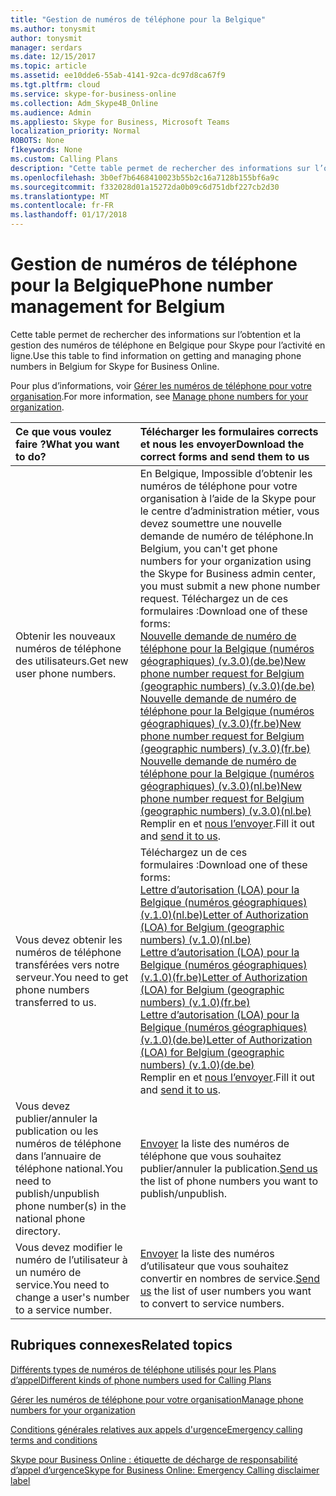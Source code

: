 ```yaml
---
title: "Gestion de numéros de téléphone pour la Belgique"
ms.author: tonysmit
author: tonysmit
manager: serdars
ms.date: 12/15/2017
ms.topic: article
ms.assetid: ee10dde6-55ab-4141-92ca-dc97d8ca67f9
ms.tgt.pltfrm: cloud
ms.service: skype-for-business-online
ms.collection: Adm_Skype4B_Online
ms.audience: Admin
ms.appliesto: Skype for Business, Microsoft Teams
localization_priority: Normal
ROBOTS: None
f1keywords: None
ms.custom: Calling Plans
description: "Cette table permet de rechercher des informations sur l’obtention et la gestion des numéros de téléphone en Belgique pour Skype pour l’activité en ligne."
ms.openlocfilehash: 3b0ef7b6468410023b55b2c16a7128b155bf6a9c
ms.sourcegitcommit: f332028d01a15272da0b09c6d751dbf227cb2d30
ms.translationtype: MT
ms.contentlocale: fr-FR
ms.lasthandoff: 01/17/2018
---
```

# <a name="phone-number-management-for-belgium"></a><span data-ttu-id="9b8e6-103">Gestion de numéros de téléphone pour la Belgique</span><span class="sxs-lookup"><span data-stu-id="9b8e6-103">Phone number management for Belgium</span></span>

<span data-ttu-id="9b8e6-104">Cette table permet de rechercher des informations sur l’obtention et la gestion des numéros de téléphone en Belgique pour Skype pour l’activité en ligne.</span><span class="sxs-lookup"><span data-stu-id="9b8e6-104">Use this table to find information on getting and managing phone numbers in Belgium for Skype for Business Online.</span></span> 
  
<span data-ttu-id="9b8e6-105">Pour plus d’informations, voir [Gérer les numéros de téléphone pour votre organisation](manage-phone-numbers-for-your-organization.md).</span><span class="sxs-lookup"><span data-stu-id="9b8e6-105">For more information, see [Manage phone numbers for your organization](manage-phone-numbers-for-your-organization.md).</span></span>
  
|<span data-ttu-id="9b8e6-106">**Ce que vous voulez faire ?**</span><span class="sxs-lookup"><span data-stu-id="9b8e6-106">**What you want to do?**</span></span>|<span data-ttu-id="9b8e6-107">**Télécharger les formulaires corrects et nous les envoyer**</span><span class="sxs-lookup"><span data-stu-id="9b8e6-107">**Download the correct forms and send them to us**</span></span>|
|:-----|:-----|
|<span data-ttu-id="9b8e6-108">Obtenir les nouveaux numéros de téléphone des utilisateurs.</span><span class="sxs-lookup"><span data-stu-id="9b8e6-108">Get new user phone numbers.</span></span>  <br/> |<span data-ttu-id="9b8e6-109">En Belgique, Impossible d’obtenir les numéros de téléphone pour votre organisation à l’aide de la Skype pour le centre d’administration métier, vous devez soumettre une nouvelle demande de numéro de téléphone.</span><span class="sxs-lookup"><span data-stu-id="9b8e6-109">In Belgium, you can't get phone numbers for your organization using the Skype for Business admin center, you must submit a new phone number request.</span></span> <span data-ttu-id="9b8e6-110">Téléchargez un de ces formulaires :</span><span class="sxs-lookup"><span data-stu-id="9b8e6-110">Download one of these forms:</span></span> <br/> <span data-ttu-id="9b8e6-111">[Nouvelle demande de numéro de téléphone pour la Belgique (numéros géographiques) (v.3.0)(de.be)](../../downloads/new-number-request-forms/new-phone-number-request-for-belgium-(geographic-numbers)-(v.3.0)-(de.be).pdf)</span><span class="sxs-lookup"><span data-stu-id="9b8e6-111">[New phone number request for Belgium (geographic numbers) (v.3.0)(de.be)](../../downloads/new-number-request-forms/new-phone-number-request-for-belgium-(geographic-numbers)-(v.3.0)-(de.be).pdf)</span></span> <br/> <span data-ttu-id="9b8e6-112">[Nouvelle demande de numéro de téléphone pour la Belgique (numéros géographiques) (v.3.0)(fr.be)](../../downloads/new-number-request-forms/new-phone-number-request-for-belgium-(geographic-numbers)-(v.3.0)-(fr.be).pdf)</span><span class="sxs-lookup"><span data-stu-id="9b8e6-112">[New phone number request for Belgium (geographic numbers) (v.3.0)(fr.be)](../../downloads/new-number-request-forms/new-phone-number-request-for-belgium-(geographic-numbers)-(v.3.0)-(fr.be).pdf)</span></span> <br/> <span data-ttu-id="9b8e6-113">[Nouvelle demande de numéro de téléphone pour la Belgique (numéros géographiques) (v.3.0)(nl.be)](../../downloads/new-number-request-forms/new-phone-number-request-for-belgium-(geographic-numbers)-(v.3.0)-(nl.be).pdf)</span><span class="sxs-lookup"><span data-stu-id="9b8e6-113">[New phone number request for Belgium (geographic numbers) (v.3.0)(nl.be)](../../downloads/new-number-request-forms/new-phone-number-request-for-belgium-(geographic-numbers)-(v.3.0)-(nl.be).pdf)</span></span> <br/>  <span data-ttu-id="9b8e6-114">Remplir en et [nous l’envoyer](mailto:ptneu@microsoft.com).</span><span class="sxs-lookup"><span data-stu-id="9b8e6-114">Fill it out and [send it to us](mailto:ptneu@microsoft.com).</span></span>  <br/> |
|<span data-ttu-id="9b8e6-115">Vous devez obtenir les numéros de téléphone transférées vers notre serveur.</span><span class="sxs-lookup"><span data-stu-id="9b8e6-115">You need to get phone numbers transferred to us.</span></span>  <br/> | <span data-ttu-id="9b8e6-116">Téléchargez un de ces formulaires :</span><span class="sxs-lookup"><span data-stu-id="9b8e6-116">Download one of these forms:</span></span> <br/> <span data-ttu-id="9b8e6-117">[Lettre d’autorisation (LOA) pour la Belgique (numéros géographiques) (v.1.0)(nl.be)](../../downloads/LOA-forms/letter-of-authorization-(loa)-for-belgium-(geographic-numbers)-(v.1.0)-(nl.be).pdf)</span><span class="sxs-lookup"><span data-stu-id="9b8e6-117">[Letter of Authorization (LOA) for Belgium (geographic numbers) (v.1.0)(nl.be)](../../downloads/LOA-forms/letter-of-authorization-(loa)-for-belgium-(geographic-numbers)-(v.1.0)-(nl.be).pdf)</span></span> <br/> <span data-ttu-id="9b8e6-118">[Lettre d’autorisation (LOA) pour la Belgique (numéros géographiques) (v.1.0)(fr.be)](../../downloads/LOA-forms/letter-of-authorization-(loa)-for-belgium-(geographic-numbers)-(v.1.0)-(fr.be).pdf)</span><span class="sxs-lookup"><span data-stu-id="9b8e6-118">[Letter of Authorization (LOA) for Belgium (geographic numbers) (v.1.0)(fr.be)](../../downloads/LOA-forms/letter-of-authorization-(loa)-for-belgium-(geographic-numbers)-(v.1.0)-(fr.be).pdf)</span></span> <br/> <span data-ttu-id="9b8e6-119">[Lettre d’autorisation (LOA) pour la Belgique (numéros géographiques) (v.1.0)(de.be)](../../downloads/LOA-forms/letter-of-authorization-(loa)-for-belgium-(geographic-numbers)-(v.1.0)-(de.be).pdf)</span><span class="sxs-lookup"><span data-stu-id="9b8e6-119">[Letter of Authorization (LOA) for Belgium (geographic numbers) (v.1.0)(de.be)](../../downloads/LOA-forms/letter-of-authorization-(loa)-for-belgium-(geographic-numbers)-(v.1.0)-(de.be).pdf)</span></span> <br/>  <span data-ttu-id="9b8e6-120">Remplir en et [nous l’envoyer](mailto:ptneu@microsoft.com).</span><span class="sxs-lookup"><span data-stu-id="9b8e6-120">Fill it out and [send it to us](mailto:ptneu@microsoft.com).</span></span> <br/> |
|<span data-ttu-id="9b8e6-121">Vous devez publier/annuler la publication ou les numéros de téléphone dans l’annuaire de téléphone national.</span><span class="sxs-lookup"><span data-stu-id="9b8e6-121">You need to publish/unpublish phone number(s) in the national phone directory.</span></span>  <br/> |<span data-ttu-id="9b8e6-122">[Envoyer](mailto:ptneu@microsoft.com) la liste des numéros de téléphone que vous souhaitez publier/annuler la publication.</span><span class="sxs-lookup"><span data-stu-id="9b8e6-122">[Send us](mailto:ptneu@microsoft.com) the list of phone numbers you want to publish/unpublish.</span></span>      <br/> |
|<span data-ttu-id="9b8e6-123">Vous devez modifier le numéro de l’utilisateur à un numéro de service.</span><span class="sxs-lookup"><span data-stu-id="9b8e6-123">You need to change a user's number to a service number.</span></span>  <br/> |<span data-ttu-id="9b8e6-124">[Envoyer](mailto:ptneu@microsoft.com) la liste des numéros d’utilisateur que vous souhaitez convertir en nombres de service.</span><span class="sxs-lookup"><span data-stu-id="9b8e6-124">[Send us](mailto:ptneu@microsoft.com) the list of user numbers you want to convert to service numbers.</span></span> <br/> |
   
## <a name="related-topics"></a><span data-ttu-id="9b8e6-125">Rubriques connexes</span><span class="sxs-lookup"><span data-stu-id="9b8e6-125">Related topics</span></span>
[<span data-ttu-id="9b8e6-126">Différents types de numéros de téléphone utilisés pour les Plans d’appel</span><span class="sxs-lookup"><span data-stu-id="9b8e6-126">Different kinds of phone numbers used for Calling Plans</span></span>](../different-kinds-of-phone-numbers-used-for-calling-plans.md)

[<span data-ttu-id="9b8e6-127">Gérer les numéros de téléphone pour votre organisation</span><span class="sxs-lookup"><span data-stu-id="9b8e6-127">Manage phone numbers for your organization</span></span>](manage-phone-numbers-for-your-organization.md)

[<span data-ttu-id="9b8e6-128">Conditions générales relatives aux appels d'urgence</span><span class="sxs-lookup"><span data-stu-id="9b8e6-128">Emergency calling terms and conditions</span></span>](../emergency-calling-terms-and-conditions.md)

[<span data-ttu-id="9b8e6-129">Skype pour Business Online : étiquette de décharge de responsabilité d’appel d’urgence</span><span class="sxs-lookup"><span data-stu-id="9b8e6-129">Skype for Business Online: Emergency Calling disclaimer label</span></span>](https://go.microsoft.com/fwlink/?LinkID=692099)
